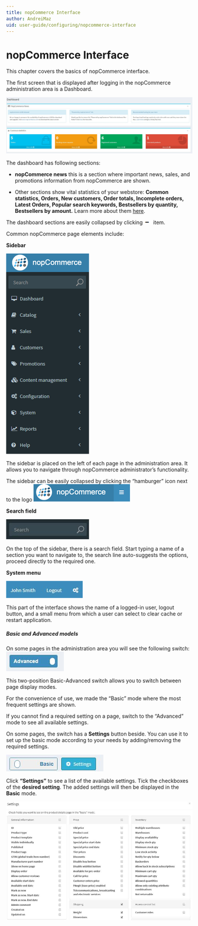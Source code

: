 ```yaml
---
title: nopCommerce Interface
author: AndreiMaz
uid: user-guide/configuring/nopcommerce-interface
---
```

# nopCommerce Interface

This chapter covers the basics of nopCommerce interface.

The first screen that is displayed after logging in the nopCommerce administration area is a Dashboard.

![Dashboard](/user-guide/configuring/_static/dashboard.jpeg)

The dashboard has following sections:

* **nopCommerce news** this is a section where important news, sales, and promotions information from nopCommerce are shown.

* Other sections show vital statistics of your webstore: **Common statistics, Orders, New customers, Order totals, Incomplete orders, Latest Orders, Popular search keywords, Bestsellers by quantity, Bestsellers by amount.** Learn more about them [here](/user-guide/running/reports/dashboard.md).

The dashboard sections are easily collapsed by clicking ![item](/user-guide/configuring/_static/item.png) item.

Common nopCommerce page elements include:

**Sidebar**

![Sidebar](/user-guide/configuring/_static/Sidebar.png)

The sidebar is placed on the left of each page in the administration area. It allows you to navigate through nopCommerce administrator’s functionality.

The sidebar can be easily collapsed by clicking the “hamburger” icon next to the logo ![dashboard2](/user-guide/configuring/_static/dashboard2.png)

**Search field**

![dashboard3](/user-guide/configuring/_static/dashboard3.jpeg)

On the top of the sidebar, there is a search field. Start typing a name of a section you want to navigate to, the search line auto-suggests the options, proceed directly to the required one.

**System menu**

![dashboard4](/user-guide/configuring/_static/dashboard4.jpeg)

This part of the interface shows the name of a logged-in user, logout button, and a small menu from which a user can select to clear cache or restart application.

##### Basic and Advanced models

On some pages in the administration area you will see the following switch: ![dashboard5](/user-guide/configuring/_static/dashboard5.jpeg)

This two-position Basic-Advanced switch allows you to switch between page display modes.

For the convenience of use, we made the “Basic” mode where the most frequent settings are shown.

If you cannot find a required setting on a page, switch to the “Advanced” mode to see all available settings.

On some pages, the switch has a **Settings** button beside. You can use it to set up the basic mode according to your needs by adding/removing the required settings.

![dashboard6](/user-guide/configuring/_static/dashboard6.jpeg)

Click **“Settings”** to see a list of the available settings. Tick the checkboxes of the **desired setting**. The added settings will then be displayed in the **Basic** mode.

![dashboard7](/user-guide/configuring/_static/dashboard7.jpeg)
